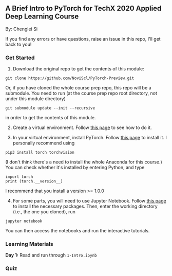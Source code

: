 ## A Brief Intro to PyTorch for TechX 2020 Applied Deep Learning Course 

By: Chenglei Si 

If you find any errors or have questions, raise an issue in this repo, I'll get back to you!

### Get Started 

1. Download the original repo to get the contents of this module: 
```
git clone https://github.com/NoviScl/PyTorch-Preview.git
```

Or, if you have cloned the whole course prep repo, this repo will be a submodule. 
You need to run (at the course prep repo root directory, not under this module directory) 
```
git submodule update --init --recursive
```
in order to get the contents of this module.

2. Create a virtual environment. Follow [this page](https://docs.python.org/3/tutorial/venv.html) to see how to do it.

3. In your virtual environment, install PyTorch. Follow [this page](https://pytorch.org/get-started/locally/) to install it. I personally recommend using
```
pip3 install torch torchvision 
``` 
(I don't think there's a need to install the whole Anaconda for this course.)
You can check whether it's installed by entering Python, and type 
```
import torch
print (torch.__version__)
``` 
I recommend that you install a version >= 1.0.0

4. For some parts, you will need to use Jupyter Notebook. Follow [this page](https://jupyter.org/install) to install the necessary packages. Then, enter the working directory (i.e., the one you cloned), run 
```
jupyter notebook
```
You can then access the notebooks and run the interactive tutorials.

### Learning Materials 

**Day 1:** Read and run through `1-Intro.ipynb`

### Quiz 

